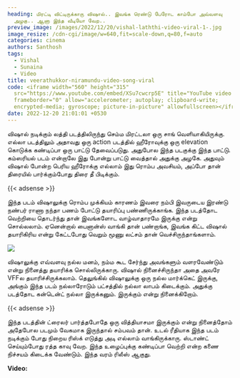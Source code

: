 ```yaml
---
heading: மிரட்டி விட்டிருக்காரு விஷால்.. இவங்க ரெண்டு பேரோட காம்போ அவ்வளவு
  அழகு.. ஆனா இந்த வீடியோ வேற..
preview_image: /images/2022/12/20/vishal-laththi-video-viral-1-.jpg
image_resize: /cdn-cgi/image/w=640,fit=scale-down,q=80,f=auto
categories: cinema
authors: Santhosh
tags:
  - Vishal
  - Sunaina
  - Video
title: veerathukkor-niramundu-video-song-viral
code: <iframe width="560" height="315"
  src="https://www.youtube.com/embed/XSu7cwcrp5E" title="YouTube video player"
  frameborder="0" allow="accelerometer; autoplay; clipboard-write;
  encrypted-media; gyroscope; picture-in-picture" allowfullscreen></iframe>
date: 2022-12-20 21:01:01 +0530
---
```

விஷால் நடிக்கும் லத்தி படத்திலிருந்து செம்ம மிரட்டலா ஒரு சாங் வெளியாகியிருக்கு. எல்லா படத்திலும் அதாவது ஒரு action படத்தில் ஹீரோவுக்கு ஒரு elevation கொடுக்க கண்டிப்பா ஒரு பாட்டு தேவைப்படுது. அதுபோல இந்த படகுக்கு இந்த பாட்டு. கம்ஸரியல் படம் என்றாலே இது போன்று பாட்டு வைத்தால் அதுக்கு அழகே. அதுவும் விஷால் போன்ற பெரிய ஹீரோக்கு எல்லாம் இது ரொம்ப அவசியம், அப்போ தான் திரையில் பார்க்கும்போது திரை தீ பிடிக்கும்.

{{< adsense >}}

இந்த படம் விஷாலுக்கு ரொம்ப முக்கியம் காரணம் இவரை நம்பி இவருடைய இரண்டு நண்பர் ராணா நந்தா பணம் போட்டு தயாரிப்பு பண்ணிருக்காங்க. இந்த படத்தோட வெற்றியை தொடர்ந்து தான் இவங்களோட வாழ்வாதாரமே இருக்கு என்று சொல்லலாம். ஏனென்றால் பைனான்ஸ் வாங்கி தான் பண்றாங்க, இவங்க கிட்ட விஷால் தயாரிகிரிய என்று கேட்டபோது வெறும் மூணு லட்சம் தான் வெச்சிருந்தாங்களாம்.

![](/images/2022/12/20/vishal-laththi-video-viral-2-.jpg)

விஷாலுக்கு எவ்வளவு நல்ல மனம், நம்ம கூட சேர்ந்து அவங்களும் வளரவேண்டும் என்று நினைத்து தயாரிக்க சொல்லிருக்காரு. விஷால் நினைச்சிருந்தா அதை அவரே VFFல தயாரிச்சிருக்கலாம். தெலுங்கில் விஷாலுக்கு ஒரு நல்ல மார்க்கெட் இருக்கு, அங்கும் இந்த படம் நல்லாரோடும் பட்சத்தில் நல்லா லாபம் கிடைக்கும். அதுக்கு படத்தோட கன்டென்ட் நல்லா இருக்கனும். இருக்கும் என்று நினைக்கிறோம்.

{{< adsense >}}

இந்த படத்தின் ட்ரைலர் பார்த்தபோதே ஒரு வித்தியாசமா இருக்கும் என்று நினைத்தோம் அதேபோல படமும் வேகமாக இருந்தால் சம்பவம் தான். உடல் ரீதியாக இந்த படம் நடிக்கும் போது நிறைய ரிஸ்க் எடுத்து அடி எல்லாம் வாங்கிருக்காரு. ஸ்டாண்ட் செய்யும்போது ரத்த காவு வேற. இந்த உழைப்புக்கு கண்டிப்பா வெற்றி என்ற கணை நிச்சயம் கிடைக்க வேண்டும். இந்த வரம் ரிலீஸ் ஆகுது.

**V﻿ideo:**